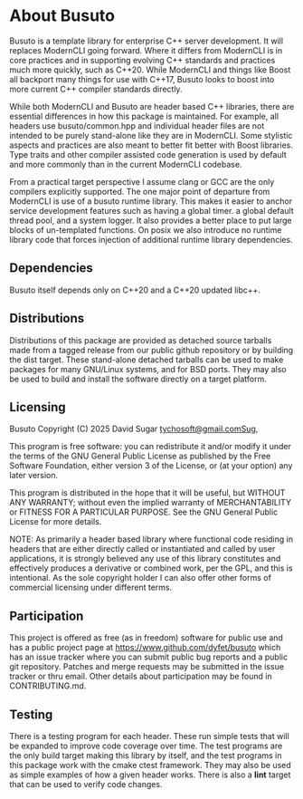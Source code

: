 # About Busuto

Busuto is a template library for enterprise C++ server development. It will
replaces ModernCLI going forward. Where it differs from ModernCLI is in core
practices and in supporting evolving C++ standards and practices much more
quickly, such as C++20. While ModernCLI and things like Boost all backport many
things for use with C++17, Busuto looks to boost into more current C++ compiler
standards directly.

While both ModernCLI and Busuto are header based C++ libraries, there are
essential differences in how this package is maintained. For example, all
headers use busuto/common.hpp and individual header files are not intended to
be purely stand-alone like they are in ModernCLI. Some stylistic aspects and
practices are also meant to better fit better with Boost libraries. Type traits
and other compiler assisted code generation is used by default and more
commonly than in the current ModernCLI codebase.

From a practical target perspective I assume clang or GCC are the only
compilers explicitly supported. The one major point of departure from ModernCLI
is use of a busuto runtime library. This makes it easier to anchor service
development features such as having a global timer. a global default thread
pool, and a system logger. It also provides a better place to put large blocks
of un-templated functions. On posix we also introduce no runtime library code
that forces injection of additional runtime library dependencies.

## Dependencies

Busuto itself depends only on C++20 and a C++20 updated libc++.

## Distributions

Distributions of this package are provided as detached source tarballs made
from a tagged release from our public github repository or by building the dist
target. These stand-alone detached tarballs can be used to make packages for
many GNU/Linux systems, and for BSD ports. They may also be used to build and
install the software directly on a target platform.

## Licensing

Busuto Copyright (C) 2025 David Sugar <tychosoft@gmail.comSug>,

This program is free software: you can redistribute it and/or modify it under
the terms of the GNU General Public License as published by the Free Software
Foundation, either version 3 of the License, or (at your option) any later
version.

This program is distributed in the hope that it will be useful, but WITHOUT ANY
WARRANTY; without even the implied warranty of MERCHANTABILITY or FITNESS FOR A
PARTICULAR PURPOSE. See the GNU General Public License for more details.

NOTE: As primarily a header based library where functional code residing in
headers that are either directly called or instantiated and called by user
applications, it is strongly believed any use of this library constitutes and
effectively produces a derivative or combined work, per the GPL, and this is
intentional. As the sole copyright holder I can also offer other forms of
commercial licensing under different terms.

## Participation

This project is offered as free (as in freedom) software for public use and has
a public project page at https://www.github.com/dyfet/busuto which has an issue
tracker where you can submit public bug reports and a public git repository.
Patches and merge requests may be submitted in the issue tracker or thru email.
Other details about participation may be found in CONTRIBUTING.md.

## Testing

There is a testing program for each header. These run simple tests that will be
expanded to improve code coverage over time. The test programs are the only
build target making this library by itself, and the test programs in this
package work with the cmake ctest framework. They may also be used as simple
examples of how a given header works. There is also a **lint** target that can
be used to verify code changes.

